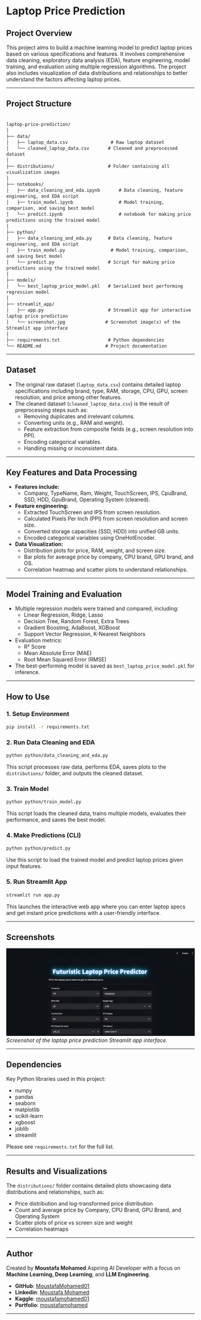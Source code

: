 # Laptop Price Prediction

## Project Overview

This project aims to build a machine learning model to predict laptop prices based on various specifications and features. It involves comprehensive data cleaning, exploratory data analysis (EDA), feature engineering, model training, and evaluation using multiple regression algorithms. The project also includes visualization of data distributions and relationships to better understand the factors affecting laptop prices.

---

## Project Structure

```

laptop-price-prediction/
│
├── data/
│   ├── laptop_data.csv                # Raw laptop dataset
│   └── cleaned_laptop_data.csv       # Cleaned and preprocessed dataset
│
├── distributions/                    # Folder containing all visualization images
│
├── notebooks/
│   ├── data_cleaning_and_eda.ipynb       # Data cleaning, feature engineering, and EDA script
│   ├── train_model.ipynb                 # Model training, comparison, and saving best model
│   └── predict.ipynb                     # notebook for making price predictions using the trained model
│
├── python/
│   ├── data_cleaning_and_eda.py      # Data cleaning, feature engineering, and EDA script
│   ├── train_model.py                 # Model training, comparison, and saving best model
│   └── predict.py                    # Script for making price predictions using the trained model
│
├── models/
│   └── best_laptop_price_model.pkl   # Serialized best performing regression model
│
├── streamlit_app/
│   ├── app.py                        # Streamlit app for interactive laptop price prediction
│   └── screenshot.jpg               # Screenshot image(s) of the Streamlit app interface
│
├── requirements.txt                  # Python dependencies
└── README.md                        # Project documentation

````

---

## Dataset

- The original raw dataset (`laptop_data.csv`) contains detailed laptop specifications including brand, type, RAM, storage, CPU, GPU, screen resolution, and price among other features.
- The cleaned dataset (`cleaned_laptop_data.csv`) is the result of preprocessing steps such as:
  - Removing duplicates and irrelevant columns.
  - Converting units (e.g., RAM and weight).
  - Feature extraction from composite fields (e.g., screen resolution into PPI).
  - Encoding categorical variables.
  - Handling missing or inconsistent data.
  
---

## Key Features and Data Processing

- **Features include:**
  - Company, TypeName, Ram, Weight, TouchScreen, IPS, CpuBrand, SSD, HDD, GpuBrand, Operating System (cleaned).
- **Feature engineering:**
  - Extracted TouchScreen and IPS from screen resolution.
  - Calculated Pixels Per Inch (PPI) from screen resolution and screen size.
  - Converted storage capacities (SSD, HDD) into unified GB units.
  - Encoded categorical variables using OneHotEncoder.
- **Data Visualization:**
  - Distribution plots for price, RAM, weight, and screen size.
  - Bar plots for average price by company, CPU brand, GPU brand, and OS.
  - Correlation heatmap and scatter plots to understand relationships.

---

## Model Training and Evaluation

- Multiple regression models were trained and compared, including:
  - Linear Regression, Ridge, Lasso
  - Decision Tree, Random Forest, Extra Trees
  - Gradient Boosting, AdaBoost, XGBoost
  - Support Vector Regression, K-Nearest Neighbors
- Evaluation metrics:
  - R² Score
  - Mean Absolute Error (MAE)
  - Root Mean Squared Error (RMSE)
- The best-performing model is saved as `best_laptop_price_model.pkl` for inference.

---

## How to Use

### 1. Setup Environment

```bash
pip install -r requirements.txt
````

### 2. Run Data Cleaning and EDA

```bash
python python/data_cleaning_and_eda.py
```

This script processes raw data, performs EDA, saves plots to the `distributions/` folder, and outputs the cleaned dataset.

### 3. Train Model

```bash
python python/train_model.py
```

This script loads the cleaned data, trains multiple models, evaluates their performance, and saves the best model.

### 4. Make Predictions (CLI)

```bash
python python/predict.py
```

Use this script to load the trained model and predict laptop prices given input features.

### 5. Run Streamlit App

```bash
streamlit run app.py
```

This launches the interactive web app where you can enter laptop specs and get instant price predictions with a user-friendly interface.

---

## Screenshots

![Laptop Price Prediction App](streamlit_app/screenshot.jpg)
*Screenshot of the laptop price prediction Streamlit app interface.*

---

## Dependencies

Key Python libraries used in this project:

* numpy
* pandas
* seaborn
* matplotlib
* scikit-learn
* xgboost
* joblib
* streamlit

Please see `requirements.txt` for the full list.

---

## Results and Visualizations

The `distributions/` folder contains detailed plots showcasing data distributions and relationships, such as:

* Price distribution and log-transformed price distribution
* Count and average price by Company, CPU Brand, GPU Brand, and Operating System
* Scatter plots of price vs screen size and weight
* Correlation heatmaps

---

## Author

Created by **Moustafa Mohamed**
Aspiring AI Developer with a focus on **Machine Learning, Deep Learning**, and **LLM Engineering**.

* **GitHub**: [MoustafaMohamed01](https://github.com/MoustafaMohamed01)
* **Linkedin**: [Moustafa Mohamed](https://www.linkedin.com/in/moustafamohamed01/)
* **Kaggle**: [moustafamohamed01](https://www.kaggle.com/moustafamohamed01)
* **Portfolio**: [moustafamohamed](https://moustafamohamed.netlify.app/)

---
